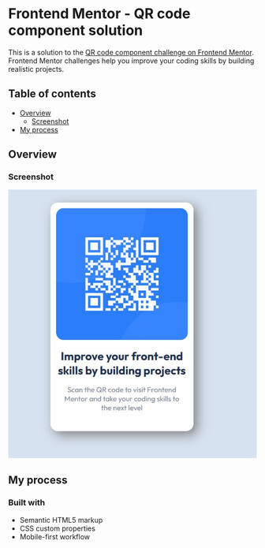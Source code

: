 # Frontend Mentor - QR code component solution

This is a solution to the [QR code component challenge on Frontend Mentor](https://www.frontendmentor.io/challenges/qr-code-component-iux_sIO_H). Frontend Mentor challenges help you improve your coding skills by building realistic projects. 

## Table of contents

- [Overview](#overview)
  - [Screenshot](#screenshot)
- [My process](#my-process)

## Overview

### Screenshot

![](./AA-Screenshots/desktop.JPG)

## My process

### Built with

- Semantic HTML5 markup
- CSS custom properties
- Mobile-first workflow

